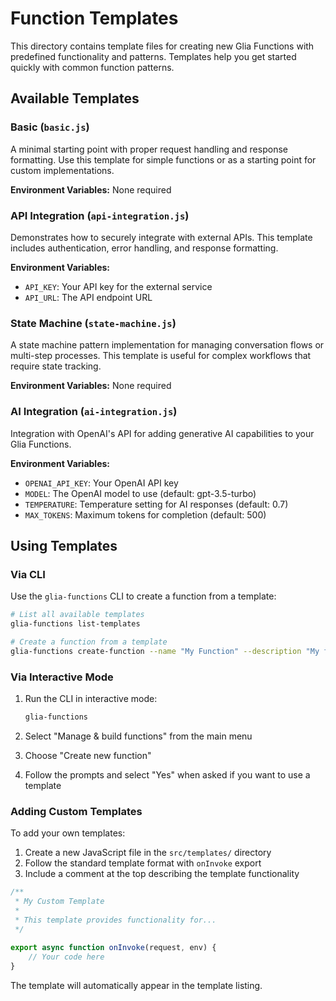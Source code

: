# Function Templates

This directory contains template files for creating new Glia Functions with predefined functionality and patterns. Templates help you get started quickly with common function patterns.

## Available Templates

### Basic (`basic.js`)

A minimal starting point with proper request handling and response formatting. Use this template for simple functions or as a starting point for custom implementations.

**Environment Variables:** None required

### API Integration (`api-integration.js`)

Demonstrates how to securely integrate with external APIs. This template includes authentication, error handling, and response formatting.

**Environment Variables:**
- `API_KEY`: Your API key for the external service
- `API_URL`: The API endpoint URL

### State Machine (`state-machine.js`)

A state machine pattern implementation for managing conversation flows or multi-step processes. This template is useful for complex workflows that require state tracking.

**Environment Variables:** None required

### AI Integration (`ai-integration.js`)

Integration with OpenAI's API for adding generative AI capabilities to your Glia Functions.

**Environment Variables:**
- `OPENAI_API_KEY`: Your OpenAI API key
- `MODEL`: The OpenAI model to use (default: gpt-3.5-turbo)
- `TEMPERATURE`: Temperature setting for AI responses (default: 0.7)
- `MAX_TOKENS`: Maximum tokens for completion (default: 500)

## Using Templates

### Via CLI

Use the `glia-functions` CLI to create a function from a template:

```bash
# List all available templates
glia-functions list-templates

# Create a function from a template
glia-functions create-function --name "My Function" --description "My function description" --template basic
```

### Via Interactive Mode

1. Run the CLI in interactive mode:
   ```bash
   glia-functions
   ```

2. Select "Manage & build functions" from the main menu

3. Choose "Create new function"

4. Follow the prompts and select "Yes" when asked if you want to use a template

### Adding Custom Templates

To add your own templates:

1. Create a new JavaScript file in the `src/templates/` directory
2. Follow the standard template format with `onInvoke` export
3. Include a comment at the top describing the template functionality

```javascript
/**
 * My Custom Template
 * 
 * This template provides functionality for...
 */
 
export async function onInvoke(request, env) {
    // Your code here
}
```

The template will automatically appear in the template listing.